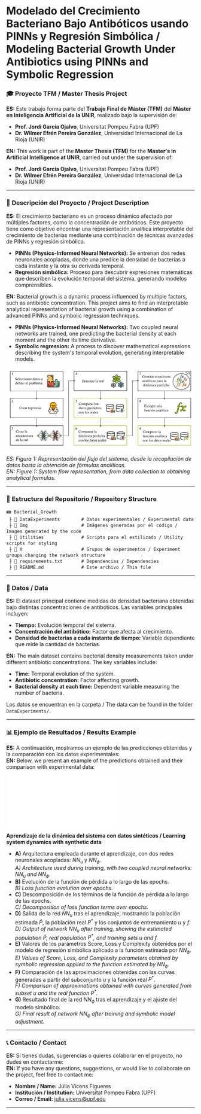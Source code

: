 # **Modelado del Crecimiento Bacteriano Bajo Antibóticos usando PINNs y Regresión Simbólica / Modeling Bacterial Growth Under Antibiotics using PINNs and Symbolic Regression**

### 🎓 **Proyecto TFM / Master Thesis Project**
**ES:** Este trabajo forma parte del **Trabajo Final de Máster (TFM)** del **Máster en Inteligencia Artificial de la UNIR**, realizado bajo la supervisión de:  
- **Prof. Jordi García Ojalvo**, Universitat Pompeu Fabra (UPF)  
- **Dr. Wilmer Efrén Pereira González**, Universidad Internacional de La Rioja (UNIR)  

**EN:** This work is part of the **Master Thesis (TFM)** for the **Master's in Artificial Intelligence at UNIR**, carried out under the supervision of:  
- **Prof. Jordi García Ojalvo**, Universitat Pompeu Fabra (UPF)  
- **Dr. Wilmer Efrén Pereira González**, Universidad Internacional de La Rioja (UNIR)  

---

### 🌟 **Descripción del Proyecto / Project Description**
**ES:** El crecimiento bacteriano es un proceso dinámico afectado por múltiples factores, como la concentración de antibóticos. Este proyecto tiene como objetivo encontrar una representación analítica interpretable del crecimiento de bacterias mediante una combinación de técnicas avanzadas de PINNs y regresión simbólica.

- **PINNs (Physics-Informed Neural Networks):** Se entrenan dos redes neuronales acopladas, donde una predice la densidad de bacterias a cada instante y la otra su derivada temporal.  
- **Regresión simbólica:** Proceso para descubrir expresiones matemáticas que describen la evolución temporal del sistema, generando modelos comprensibles.

**EN:** Bacterial growth is a dynamic process influenced by multiple factors, such as antibiotic concentration. This project aims to find an interpretable analytical representation of bacterial growth using a combination of advanced PINNs and symbolic regression techniques.

- **PINNs (Physics-Informed Neural Networks):** Two coupled neural networks are trained, one predicting the bacterial density at each moment and the other its time derivative.  
- **Symbolic regression:** A process to discover mathematical expressions describing the system's temporal evolution, generating interpretable models.

<div style="background-color: white; padding: 10px;">
    <img src="Img/dibujo.png" alt="Esquema del Proyecto / Project Diagram">
</div>

<!-- ![Esquema del Proyecto / Project Diagram](Img/dibujo.png)   -->
*ES: Figura 1: Representación del flujo del sistema, desde la recopilación de datos hasta la obtención de fórmulas analíticas.*  
*EN: Figure 1: System flow representation, from data collection to obtaining analytical formulas.*

---

### 📁 **Estructura del Repositorio / Repository Structure**
```
📾 Bacterial_Growth  
 ├ 📂 DataExperiments        # Datos experimentales / Experimental data  
 ├ 📂 Img                    # Imágenes generadas por el código / Images generated by the code  
 ├ 📂 Utilities              # Scripts para el estilizado / Utility scripts for styling  
 ├ 📂 X                      # Grupos de experimentos / Experiment groups changing the network structure  
 ├ 📄 requirements.txt       # Dependencias / Dependencies  
 ├ 📄 README.md              # Este archivo / This file  
```

---

### 🧬 **Datos / Data**
**ES:** El dataset principal contiene medidas de densidad bacteriana obtenidas bajo distintas concentraciones de antibóticos. Las variables principales incluyen:  
- **Tiempo:** Evolución temporal del sistema.  
- **Concentración del antibótico:** Factor que afecta al crecimiento.  
- **Densidad de bacterias a cada instante de tiempo:** Variable dependiente que mide la cantidad de bacterias.

**EN:** The main dataset contains bacterial density measurements taken under different antibiotic concentrations. The key variables include:  
- **Time:** Temporal evolution of the system.  
- **Antibiotic concentration:** Factor affecting growth.  
- **Bacterial density at each time:** Dependent variable measuring the number of bacteria.

Los datos se encuentran en la carpeta / The data can be found in the folder `DataExperiments/`.

---

### 📊 **Ejemplo de Resultados / Results Example**

**ES:** A continuación, mostramos un ejemplo de las predicciones obtenidas y la comparación con los datos experimentales:  
**EN:** Below, we present an example of the predictions obtained and their comparison with experimental data:

![Curva de Crecimiento / Growth Curve](Img/312/panel.pdf)  
**Aprendizaje de la dinámica del sistema con datos sintéticos / Learning system dynamics with synthetic data**  

- **A)** Arquitectura empleada durante el aprendizaje, con dos redes neuronales acopladas: $NN_u$ y $NN_\phi$.  
  *A) Architecture used during training, with two coupled neural networks: $NN_u$ and $NN_\phi$.*  
- **B)** Evolución de la función de pérdida a lo largo de las epochs.  
  *B) Loss function evolution over epochs.*  
- **C)** Descomposición de los términos de la función de pérdida a lo largo de las epochs.  
  *C) Decomposition of loss function terms over epochs.*  
- **D)** Salida de la red $NN_u$ tras el aprendizaje, mostrando la población estimada $\hat{P}$, la población real $P^*$ y los conjuntos de entrenamiento $u$ y $f$.  
  *D) Output of network $NN_u$ after training, showing the estimated population $\hat{P}$, real population $P^*$, and training sets $u$ and $f$.*  
- **E)** Valores de los parámetros Score, Loss y Complexity obtenidos por el modelo de regresión simbólica aplicado a la función estimada por $NN_\phi$.  
  *E) Values of Score, Loss, and Complexity parameters obtained by symbolic regression applied to the function estimated by $NN_\phi$.*  
- **F)** Comparación de las aproximaciones obtenidas con las curvas generadas a partir del subconjunto $u$ y la función real $P^*$.  
  *F) Comparison of approximations obtained with curves generated from subset $u$ and the real function $P^*$.*  
- **G)** Resultado final de la red $NN_\phi$ tras el aprendizaje y el ajuste del modelo simbólico.  
  *G) Final result of network $NN_\phi$ after training and symbolic model adjustment.*

---

### 📞 **Contacto / Contact**
**ES:** Si tienes dudas, sugerencias o quieres colaborar en el proyecto, no dudes en contactarme:  
**EN:** If you have any questions, suggestions, or would like to collaborate on the project, feel free to contact me:

- **Nombre / Name:** Júlia Vicens Figueres  
- **Institución / Institution:** Universitat Pompeu Fabra (UPF)  
- **Correo / Email:** julia.vicens@upf.edu  

---